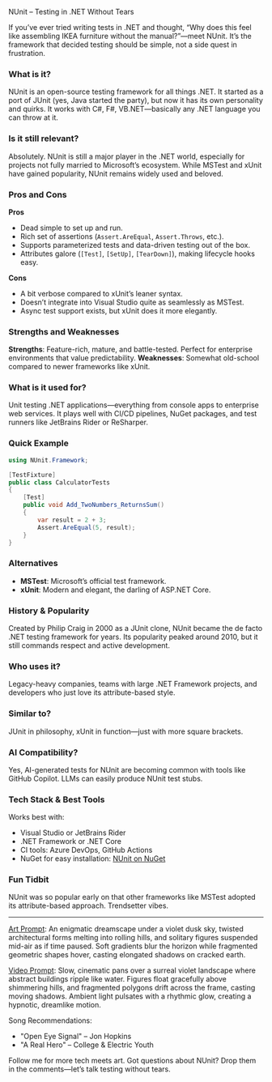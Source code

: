 NUnit – Testing in .NET Without Tears

If you’ve ever tried writing tests in .NET and thought, “Why does this feel like assembling IKEA furniture without the manual?”—meet NUnit. It’s the framework that decided testing should be simple, not a side quest in frustration.

### What is it?
NUnit is an open-source testing framework for all things .NET. It started as a port of JUnit (yes, Java started the party), but now it has its own personality and quirks. It works with C#, F#, VB.NET—basically any .NET language you can throw at it.

### Is it still relevant?
Absolutely. NUnit is still a major player in the .NET world, especially for projects not fully married to Microsoft’s ecosystem. While MSTest and xUnit have gained popularity, NUnit remains widely used and beloved.

### Pros and Cons
**Pros**
- Dead simple to set up and run.
- Rich set of assertions (`Assert.AreEqual`, `Assert.Throws`, etc.).
- Supports parameterized tests and data-driven testing out of the box.
- Attributes galore (`[Test]`, `[SetUp]`, `[TearDown]`), making lifecycle hooks easy.

**Cons**
- A bit verbose compared to xUnit’s leaner syntax.
- Doesn’t integrate into Visual Studio quite as seamlessly as MSTest.
- Async test support exists, but xUnit does it more elegantly.

### Strengths and Weaknesses
**Strengths**: Feature-rich, mature, and battle-tested. Perfect for enterprise environments that value predictability.
**Weaknesses**: Somewhat old-school compared to newer frameworks like xUnit.

### What is it used for?
Unit testing .NET applications—everything from console apps to enterprise web services. It plays well with CI/CD pipelines, NuGet packages, and test runners like JetBrains Rider or ReSharper.

### Quick Example
```csharp
using NUnit.Framework;

[TestFixture]
public class CalculatorTests
{
    [Test]
    public void Add_TwoNumbers_ReturnsSum()
    {
        var result = 2 + 3;
        Assert.AreEqual(5, result);
    }
}
````

### Alternatives

* **MSTest**: Microsoft’s official test framework.
* **xUnit**: Modern and elegant, the darling of ASP.NET Core.

### History & Popularity

Created by Philip Craig in 2000 as a JUnit clone, NUnit became the de facto .NET testing framework for years. Its popularity peaked around 2010, but it still commands respect and active development.

### Who uses it?

Legacy-heavy companies, teams with large .NET Framework projects, and developers who just love its attribute-based style.

### Similar to?

JUnit in philosophy, xUnit in function—just with more square brackets.

### AI Compatibility?

Yes, AI-generated tests for NUnit are becoming common with tools like GitHub Copilot. LLMs can easily produce NUnit test stubs.

### Tech Stack & Best Tools

Works best with:

* Visual Studio or JetBrains Rider
* .NET Framework or .NET Core
* CI tools: Azure DevOps, GitHub Actions
* NuGet for easy installation: [NUnit on NuGet](https://www.nuget.org/packages/NUnit/)

### Fun Tidbit

NUnit was so popular early on that other frameworks like MSTest adopted its attribute-based approach. Trendsetter vibes.

---

[Art Prompt](https://lumaiere.com/?gallery=surrealism3):
An enigmatic dreamscape under a violet dusk sky, twisted architectural forms melting into rolling hills, and solitary figures suspended mid-air as if time paused. Soft gradients blur the horizon while fragmented geometric shapes hover, casting elongated shadows on cracked earth.

[Video Prompt](https://www.tiktok.com/@davelumai/video/7532669889245383967):
Slow, cinematic pans over a surreal violet landscape where abstract buildings ripple like water. Figures float gracefully above shimmering hills, and fragmented polygons drift across the frame, casting moving shadows. Ambient light pulsates with a rhythmic glow, creating a hypnotic, dreamlike motion.

Song Recommendations:

* "Open Eye Signal" – Jon Hopkins
* "A Real Hero" – College & Electric Youth

Follow me for more tech meets art. Got questions about NUnit? Drop them in the comments—let’s talk testing without tears.
